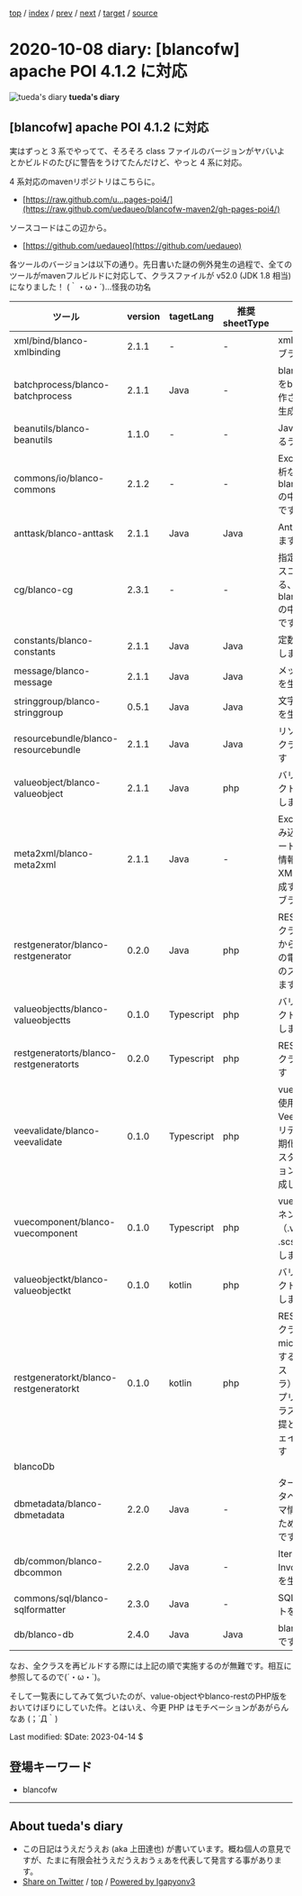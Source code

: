 [top](../index.html) 
 / [index](index.html) 
 / [prev](ig200907.html) 
 / [next](../2023/ig230411.html) 
 / [target](https://uedaueo.github.io/diary-of-tueda/2020/ig201008.html) 
 / [source](https://github.com/uedaueo/diary-of-tueda/blob/master/2020/ig201008.src.md) 

2020-10-08 diary: [blancofw] apache POI 4.1.2 に対応
=====================================================================================================
![tueda's diary](https://uedaueo.github.io/diary-of-tueda/images/furoduck.jpg "うえだうえお") **tueda's diary**

## [blancofw] apache POI 4.1.2 に対応

実はずっと 3 系でやってて、そろそろ class ファイルのバージョンがヤバいよとかビルドのたびに警告をうけてたんだけど、やっと 4 系に対応。

4 系対応のmavenリポジトリはこちらに。

-   [https://raw.github.com/u...pages-poi4/](https://raw.github.com/uedaueo/blancofw-maven2/gh-pages-poi4/)

ソースコードはこの辺から。

-   [https://github.com/uedaueo](https://github.com/uedaueo)

各ツールのバージョンは以下の通り。先日書いた謎の例外発生の過程で、全てのツールがmavenフルビルドに対応して、クラスファイルが
v52.0 (JDK 1.8 相当) になりました！ (｀・ω・´)...怪我の功名

| ツール                                  | version  | tagetLang  |  推奨sheetType |  説明 |
|---|---|---|---|---|
| xml/bind/blanco-xmlbinding             |  2.1.1    | \-          | \-             | xmlバインドライブラリです |
| batchprocess/blanco-batchprocess       |  2.1.1    | Java        | \-             | blancoのAntTaskをbatchとして動作させるコードを生成します |
| beanutils/blanco-beanutils             |  1.1.0    | \-          | \-             | JavaBeanに関するライブラリです |
| commons/io/blanco-commons              |  2.1.2    | \-          | \-             | Excelシートの解析など、blancoFrameworkの中核ライブラリです |
| anttask/blanco-anttask                 |  2.1.1    | Java        | Java           | AntTaskを生成します |
| cg/blanco-cg                           |  2.3.1    | \-          | \-             | 指定の言語のソースコードを生成する、blancoFrameworkの中核ライブラリです |
| constants/blanco-constants             |  2.1.1    | Java        | Java           | 定数クラスを生成します |
| message/blanco-message                 |  2.1.1    | Java        | Java           | メッセージクラスを生成します |
| stringgroup/blanco-stringgroup         |  0.5.1    | Java        | Java           | 文字列定数クラスを生成します |
| resourcebundle/blanco-resourcebundle   |  2.1.1    | Java        | Java           | リソースバンドルクラスを生成します |
| valueobject/blanco-valueobject         |  2.1.1    | Java        | php            | バリューオブジェクトクラスを生成します |
| meta2xml/blanco-meta2xml               |  2.1.1    | Java        | \-             | Excelシートを読み込み、ソースコード生成に必要な情報を記載したXMLファイルを生成するためのライブラリです |
| restgenerator/blanco-restgenerator     |  0.2.0    | Java        | php            | REST API向け電文クラスと Servlet から呼ばれる前提の電文処理クラスのスタブを生成します |
| valueobjectts/blanco-valueobjectts     |  0.1.0    | Typescript  | php            | バリューオブジェクトクラスを生成します |
| restgeneratorts/blanco-restgeneratorts  | 0.2.0    | Typescript  | php            | REST API向け電文クラスを生成します |
| veevalidate/blanco-veevalidate         |  0.1.0    | Typescript  | php            | vue.jsとセットで使用する、VeeValidationのバリデーションの初期化クラスと、カスタムバリデーションのスタブを生成します |
| vuecomponent/blanco-vuecomponent        | 0.1.0    | Typescript  | php            | vue.jsのコンポーネントのスタブ（.vue, .html, .scss, .ts）を生成します |
| valueobjectkt/blanco-valueobjectkt      | 0.1.0    | kotlin      | php            | バリューオブジェクトクラスを生成します |
| restgeneratorkt/blanco-restgeneratorkt  | 0.1.0    | kotlin      | php            | REST API向け電文クラスと micronaut で使用する電文処理クラス（コントローラ）, DDD風のアプリケーションクラスを記述する前提となるインタフェイスを生成します |
| blancoDb | | | | |
| dbmetadata/blanco-dbmetadata            | 2.2.0    | Java        | \-             | ターゲットのデータベースからスキマ情報を取得するためのライブラリです |
| db/common/blanco-dbcommon               | 2.2.0    | Java        | \-             | IteratorクラスやInvokerクラスなどを生成します |
| commons/sql/blanco-sqlformatter         | 2.3.0    | Java        | \-             | SQLのフォーマットを行います |
| db/blanco-db                            | 2.4.0    | Java        | Java           | blancoDbの本体です |

なお、全クラスを再ビルドする際には上記の順で実施するのが無難です。相互に参照してるので(´・ω・\`)。

そして一覧表にしてみて気づいたのが、value-objectやblanco-restのPHP版をおいてけぼりにしていた件。とはいえ、今更
PHP はモチベーションがあがらんなあ (；´Д｀)

Last modified: $Date: 2023-04-14 $

## 登場キーワード

* blancofw

----------------------------------------------------------------------------------------------------

## About tueda's diary

* この日記はうえだうえお (aka 上田達也) が書いています。概ね個人の意見ですが、たまに有限会社うえだうえおうぇあを代表して発言する事があります。
* [Share on Twitter](https://twitter.com/intent/tweet?hashtags=tueda%2Cuedaueo&text=%5Bblancofw%5D+apache+POI+4.1.2+%E3%81%AB%E5%AF%BE%E5%BF%9C&url=https%3A%2F%2Fuedaueo.github.io%2Fdiary-of-tueda%2F2020%2Fig201008.html) / [top](../index.html) / [Powered by Igapyonv3](https://github.com/igapyon/igapyonv3)
